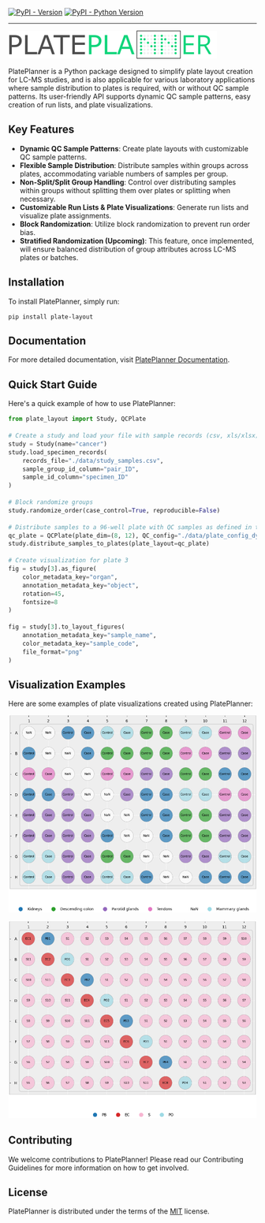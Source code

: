 
[![PyPI - Version](https://img.shields.io/pypi/v/plate-layout.svg)](https://pypi.org/project/plate-layout)
[![PyPI - Python Version](https://img.shields.io/pypi/pyversions/plate-layout.svg)](https://pypi.org/project/plate-layout)

-----

![Alt text](docs/assets/logo.webp "PlatePlannerLogo")

PlatePlanner is a Python package designed to simplify plate layout creation for LC-MS studies, and is also applicable for various laboratory applications where sample distribution to plates is required, with or without QC sample patterns. Its user-friendly API supports dynamic QC sample patterns, easy creation of run lists, and plate visualizations.

## Key Features

- **Dynamic QC Sample Patterns**: Create plate layouts with customizable QC sample patterns.
- **Flexible Sample Distribution**: Distribute samples within groups across plates, accommodating variable numbers of samples per group.
- **Non-Split/Split Group Handling**: Control over distributing samples within groups without splitting them over plates or splitting when necessary.
- **Customizable Run Lists & Plate Visualizations**: Generate run lists and visualize plate assignments.
- **Block Randomization**: Utilize block randomization to prevent run order bias.
- **Stratified Randomization (Upcoming)**: This feature, once implemented, will ensure balanced distribution of group attributes across LC-MS plates or batches.

## Installation

To install PlatePlanner, simply run:

```console
pip install plate-layout
```

## Documentation

For more detailed documentation, visit [PlatePlanner Documentation](https://ssi-dk.github.io/CD-MRG-plate_layout/).

## Quick Start Guide

Here's a quick example of how to use PlatePlanner:

```py
from plate_layout import Study, QCPlate

# Create a study and load your file with sample records (csv, xls/xlsx)
study = Study(name="cancer")
study.load_specimen_records(
    records_file="./data/study_samples.csv",
    sample_group_id_column="pair_ID",
    sample_id_column="specimen_ID"
)

# Block randomize groups
study.randomize_order(case_control=True, reproducible=False)

# Distribute samples to a 96-well plate with QC samples as defined in the toml file
qc_plate = QCPlate(plate_dim=(8, 12), QC_config="./data/plate_config_dynamic.toml")
study.distribute_samples_to_plates(plate_layout=qc_plate)

# Create visualization for plate 3
fig = study[3].as_figure(
    color_metadata_key="organ",
    annotation_metadata_key="object",
    rotation=45,
    fontsize=8
)

fig = study[3].to_layout_figures(
    annotation_metadata_key="sample_name",
    color_metadata_key="sample_code",
    file_format="png"
)
```

## Visualization Examples
Here are some examples of plate visualizations created using PlatePlanner:

![Alt text](docs/assets/cancer_Plate_7_object_organ.png "plate visualization example")

![Alt text](docs/assets/cancer_Plate_7_sample_name_sample_code.png "plate visualization example")

## Contributing

We welcome contributions to PlatePlanner! Please read our Contributing Guidelines for more information on how to get involved.

## License
PlatePlanner is distributed under the terms of the [MIT](https://spdx.org/licenses/MIT.html) license.


